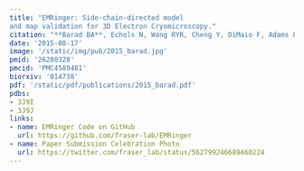 ```yaml
---
title: "EMRinger: Side-chain-directed model
and map validation for 3D Electron Cryomicroscopy."
citation: "**Barad BA**, Echols N, Wang RYR, Cheng Y, DiMaio F, Adams PD, **Fraser JS**.  *Nature Methods*. 2015."
date: '2015-08-17'
image: '/static/img/pub/2015_barad.jpg'
pmid: '26280328'
pmcid: 'PMC4589481'
biorxiv: '014738'
pdf: '/static/pdf/publications/2015_barad.pdf'
pdbs:
- 3J9I
- 3J9J
links:
- name: EMRinger Code on GitHub
  url: https://github.com/fraser-lab/EMRinger
- name: Paper Submission Celebration Photo
  url: https://twitter.com/fraser_lab/status/562799246689460224
---
```


